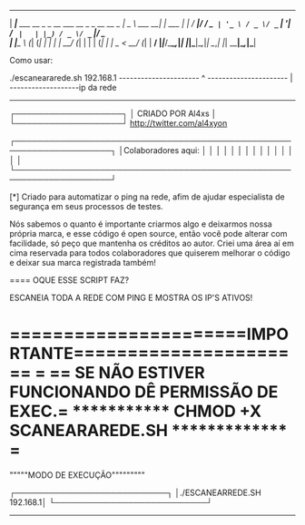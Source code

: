  _____                                                  ____          _      
| ____|___  ___ __ _ _ __   ___  __ _ _ __     __ _    |  _ \ ___  __| | ___ 
|  _| / __|/ __/ _` | '_ \ / _ \/ _` | '__|   / _` |   | |_) / _ \/ _` |/ _ \
| |___\__ \ (_| (_| | | | |  __/ (_| | |     | (_| |   |  _ <  __/ (_| |  __/
|_____|___/\___\__,_|_| |_|\___|\__,_|_|      \__,_|   |_| \_\___|\__,_|\___|

Como usar:

./escaneararede.sh 192.168.1
---------------------- ^
---------------------- |
-------------------ip da rede

______________________________

┌───────────────────┐
│ CRIADO POR Al4xs  │
└───────────────────┘
http://twitter.com/al4xyon

┌───────────────────────────────────────────────────────────────────┐
│Colaboradores aqui:                                                │
│                                                                   │
│                                                                   │
│                                                                   │
│                                                                   │
│                                                                   │
│                                                                   │
│                                                                   │
└───────────────────────────────────────────────────────────────────┘

[*] Criado para automatizar o ping na rede, afim de ajudar 
especialista de segurança em seus processos de testes.

Nós sabemos o quanto é importante criarmos algo e deixarmos nossa 
própria marca, e esse código é open source, então você pode alterar
com facilidade, só peço que mantenha os créditos ao autor.
Criei uma área aí em cima reservada para todos colaboradores que 
quiserem melhorar o código e deixar sua marca registrada também!



==== OQUE ESSE SCRIPT FAZ?

ESCANEIA TODA A REDE COM PING E MOSTRA OS IP'S ATIVOS!


======================IMPORTANTE====================
==						   =
== SE NÃO ESTIVER FUNCIONANDO DÊ PERMISSÃO DE EXEC.=
*********** CHMOD +X SCANEARAREDE.SH ************* =
====================================================


"""""MODO DE EXECUÇÃO"""""""""

┌───────────────────────────┐
│./ESCANEARREDE.SH 192.168.1│
└───────────────────────────┘

******************************
